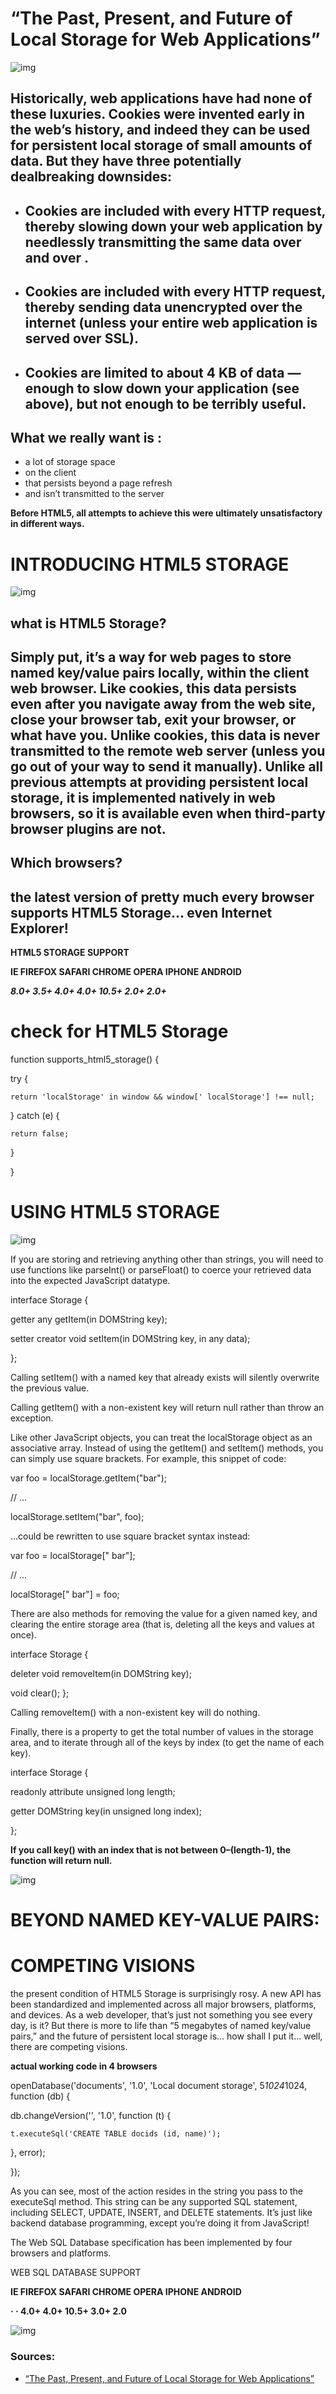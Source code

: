 # **“The Past, Present, and Future of Local Storage for Web Applications”**

![img](https://lh3.googleusercontent.com/proxy/60mvE2xRP0tF8pra1S7_e5nC3fXuQ4upEHR8i09m4V1kLc2EIwq5ZOB7017Rfm_GgCG__BuOBvZFHkLKuRSCpFUFK5FWMRcEqGAKmsABXut8Zi0_M9m6F21TDRorlWn4V43QiGV0DCuoDoT0tB145w_AaW-h6Zb8lSVUO21QV-ZZOQtF8wPwgNaGH0CAtbPpHsfj7YGm5hVYfNrM25nYwAt3AFHVSm6F)

## **Historically,** web applications have had none of these luxuries. Cookies were invented early in the web’s history, and indeed they can be used for persistent local storage of small amounts of data. But they have three potentially dealbreaking downsides:

* ## Cookies are included with every HTTP request, thereby slowing down your web application by needlessly transmitting the same data over and over .
* ## Cookies are included with every HTTP request, thereby sending data unencrypted over the internet (unless your entire web application is served over SSL).
* ## Cookies are limited to about 4 KB of data — enough to slow down your application (see above), but not enough to be terribly useful.


## What we really want is :

* a lot of storage space
* on the client
* that persists beyond a page refresh
* and isn’t transmitted to the server

**Before HTML5, all attempts to achieve this were ultimately unsatisfactory in different ways.**


# **INTRODUCING HTML5 STORAGE**

![img](https://csharpcorner.azureedge.net/UploadFile/cd7c2e/difference-between-local-storage-session-storage-ans-cookie/Images/WebStorageinHTML1.jpg)

 ## **what is HTML5 Storage?**

 ## Simply put, it’s a way for web pages to store named key/value pairs locally, within the client web browser. Like cookies, this data persists even after you navigate away from the web site, close your browser tab, exit your browser, or what have you. Unlike cookies, this data is never transmitted to the remote web server (unless you go out of your way to send it manually). Unlike all previous attempts at providing persistent local storage, it is implemented natively in web browsers, so it is available even when third-party browser plugins are not.

 ## **Which browsers?**

 ## the latest version of pretty much every browser supports HTML5 Storage… even Internet Explorer!

**HTML5 STORAGE SUPPORT**

**IE	FIREFOX	 SAFARI	 CHROME	 OPERA	IPHONE	ANDROID**

***8.0+	 3.5+	4.0+	4.0+	10.5+	2.0+	2.0+***

# **check for HTML5 Storage**

function supports_html5_storage() {

  try {

    return 'localStorage' in window && window[' localStorage'] !== null;

  } catch (e) {

    return false;

  }

}

# **USING HTML5 STORAGE**

![img](https://i.ytimg.com/vi/2hJ1rTANVnk/maxresdefault.jpg)

If you are storing and retrieving anything other than strings, you will need to use functions like parseInt() or parseFloat() to coerce your retrieved data into the expected JavaScript datatype.

interface Storage {

  getter any getItem(in DOMString key);

  setter creator void setItem(in DOMString key, in any data);

};

Calling setItem() with a named key that already exists will silently overwrite the previous value.

Calling getItem() with a non-existent key will return null rather than throw an exception.

Like other JavaScript objects, you can treat the localStorage object as an associative array. Instead of using the getItem() and setItem() methods, you can simply use square brackets. For example, this snippet of code:

var foo = localStorage.getItem("bar");

// ...

localStorage.setItem("bar", foo);

…could be rewritten to use square bracket syntax instead:

var foo = localStorage[" bar"];

// ...

localStorage[" bar"] = foo;

There are also methods for removing the value for a given named key, and clearing the entire storage area (that is, deleting all the keys and values at once).

interface Storage {

  deleter void removeItem(in DOMString key);

  void clear();
};

Calling removeItem() with a non-existent key will do nothing.

Finally, there is a property to get the total number of values in the storage area, and to iterate through all of the keys by index (to get the name of each key).

interface Storage {

  readonly attribute unsigned long length;

  getter DOMString key(in unsigned long index);

};

**If you call key() with an index that is not between 0–(length-1), the function will return null.**

![img](imgs/180.png)


# **BEYOND NAMED KEY-VALUE PAIRS:** 

# COMPETING VISIONS

the present condition of HTML5 Storage is surprisingly rosy. A new API has been standardized and implemented across all major browsers, platforms, and devices. As a web developer, that’s just not something you see every day, is it? But there is more to life than “5 megabytes of named key/value pairs,” and the future of persistent local storage is… how shall I put it… well, there are competing visions.

**actual working code in 4 browsers**

openDatabase('documents', '1.0', 'Local document storage', 5*1024*1024, function (db) {

  db.changeVersion('', '1.0', function (t) {

    t.executeSql('CREATE TABLE docids (id, name)');

  }, error);

});

As you can see, most of the action resides in the string you pass to the executeSql method. This string can be any supported SQL statement, including SELECT, UPDATE, INSERT, and DELETE statements. It’s just like backend database programming, except you’re doing it from JavaScript! 

The Web SQL Database specification has been implemented by four browsers and platforms.

WEB SQL DATABASE SUPPORT

**IE	FIREFOX	SAFARI	CHROME	OPERA	IPHONE	ANDROID**

**·	·   	4.0+    	4.0+	    10.5+	     3.0+	   2.0**

![img](https://static.wixstatic.com/media/d69d56_9da5f74a004a4e7b885c9cf820ff2107~mv2.jpeg/v1/fill/w_230,h_210,al_c,q_90/d69d56_9da5f74a004a4e7b885c9cf820ff2107~mv2.jpeg)



### Sources:
* [“The Past, Present, and Future of Local Storage for Web Applications”](http://diveinto.html5doctor.com/storage.html)





